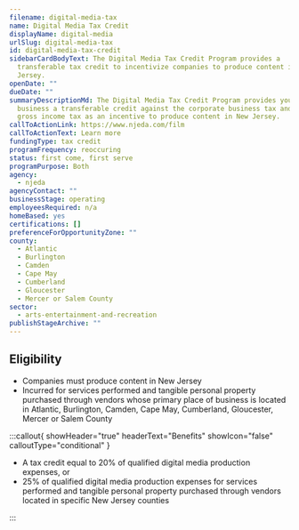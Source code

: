 ```yaml
---
filename: digital-media-tax
name: Digital Media Tax Credit
displayName: digital-media
urlSlug: digital-media-tax
id: digital-media-tax-credit
sidebarCardBodyText: The Digital Media Tax Credit Program provides a
  transferable tax credit to incentivize companies to produce content in New
  Jersey.
openDate: ""
dueDate: ""
summaryDescriptionMd: The Digital Media Tax Credit Program provides your
  business a transferable credit against the corporate business tax and the
  gross income tax as an incentive to produce content in New Jersey.
callToActionLink: https://www.njeda.com/film
callToActionText: Learn more
fundingType: tax credit
programFrequency: reoccuring
status: first come, first serve
programPurpose: Both
agency:
  - njeda
agencyContact: ""
businessStage: operating
employeesRequired: n/a
homeBased: yes
certifications: []
preferenceForOpportunityZone: ""
county:
  - Atlantic
  - Burlington
  - Camden
  - Cape May
  - Cumberland
  - Gloucester
  - Mercer or Salem County
sector:
  - arts-entertainment-and-recreation
publishStageArchive: ""
---
```


## Eligibility

- Companies must produce content in New Jersey
- Incurred for services performed and tangible personal property purchased through vendors whose primary place of business is located in Atlantic, Burlington, Camden, Cape May, Cumberland, Gloucester, Mercer or Salem County

:::callout{ showHeader="true" headerText="Benefits" showIcon="false" calloutType="conditional" }

- A tax credit equal to 20% of qualified digital media production expenses, or
- 25% of qualified digital media production expenses for services performed and tangible personal property purchased through vendors located in specific New Jersey counties

:::
